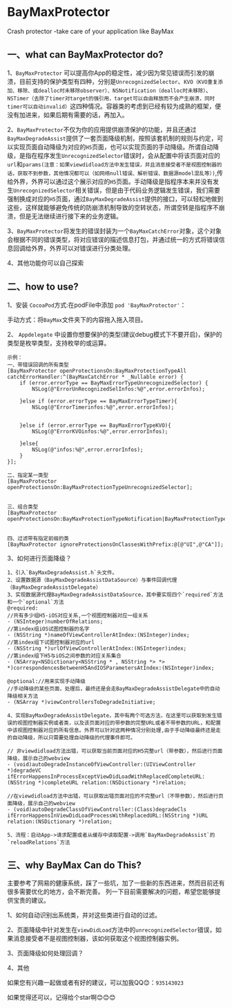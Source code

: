 # BayMaxProtector
Crash protector -take care of your application like BayMax

## 一、what can BayMaxProtector do?
1、`BayMaxProtector` 可以提高你App的稳定性，减少因为常见错误而引发的崩溃，目前支持的保护类型有四种，分别是`UnrecognizedSelector`、`KVO（KVO重复添加、移除、或dealloc时未移除observer）、NSNotification（dealloc时未移除）`、`NSTimer（去除了timer对target的强引用，target可以自由释放而不会产生崩溃，同时timer可以自动invalid）`这四种情况。容器类的考虑到已经有较为成熟的框架，便没有加进来，如果后期有需要的话，再加入。


2、`BayMaxProtector`不仅为你的应用提供崩溃保护的功能，并且还通过`BayMaxDegradeAssist`提供了一套页面降级机制，按照该套机制的规则与约定，可以实现页面自动降级为对应的`H5`页面，也可以实现页面的手动降级。所谓自动降级，是指在程序发生`UnrecognizedSelector`错误时，会从配置中将该页面对应的`url`和`params(注意：如果viewdidload方法中发生错误，并且消息接受者不是视图控制器的话，获取不到参数，其他情况都可以（如网络null错误、解析错误、数据源model混乱等）)`,传给外界，外界可以通过这个展示对应的`H5`页面。手动降级是指程序本来并没有发生`UnrecognizedSelector`相关错误，但是由于代码业务逻辑发生错误，我们需要强制换成对应的`H5`页面，通过`BayMaxDegradeAssist`提供的接口，可以轻松地做到这些，这样就能够避免传统的防崩溃机制导致的空转状态，所谓空转是指程序不崩溃，但是无法继续进行接下来的业务逻辑。


3、`BayMaxProtector`将发生的错误封装为一个`BayMaxCatchError`对象，这个对象会根据不同的错误类型，将对应错误的描述信息打包，并通过统一的方式将错误信息回调给外界，外界可以对错误进行分类处理。


4、其他功能你可以自己探索
## 二、how to use?
1、安装
`CocoaPod`方式:在podFile中添加 `pod 'BayMaxProtector'`：

手动方式：将`BayMax`文件夹下的内容拖入拖入项目。

2、 `Appdelegate` 中设置你想要保护的类型(建议debug模式下不要开启)，保护的类型是枚举类型，支持枚举的或运算。
```
示例：
一、带错误回调的所有类型
[BayMaxProtector openProtectionsOn:BayMaxProtectionTypeAll catchErrorHandler:^(BayMaxCatchError * _Nullable error) {
    if (error.errorType == BayMaxErrorTypeUnrecognizedSelector) {
        NSLog(@"ErrorUnRecognizedSelInfos:%@",error.errorInfos);

    }else if (error.errorType == BayMaxErrorTypeTimer){
        NSLog(@"ErrorTimerinfos:%@",error.errorInfos);


    }else if (error.errorType == BayMaxErrorTypeKVO){
        NSLog(@"ErrorKVOinfos:%@",error.errorInfos);

    }else{
        NSLog(@"infos:%@",error.errorInfos);
    }
}];

二、指定某一类型
[BayMaxProtector openProtectionsOn:BayMaxProtectionTypeUnrecognizedSelector];


三、组合类型
[BayMaxProtector openProtectionsOn:BayMaxProtectionTypeNotification|BayMaxProtectionTypeTimer];


四、过滤带有指定前缀的类
[BayMaxProtector ignoreProtectionsOnClassesWithPrefix:@[@"UI",@"CA"]];

```
3、如何进行页面降级？

```
1、引入`BayMaxDegradeAssist.h`头文件。
2、设置数据源（BayMaxDegradeAssistDataSource）与事件回调代理（BayMaxDegradeAssistDelegate）
3、实现数据源代理BayMaxDegradeAssistDataSource，其中要实现四个`required`方法和一个`optional`方法
@required:
//共有多少组H5-iOS对应关系,一个视图控制器对应一组关系
- (NSInteger)numberOfRelations;
//第index组iOS试图控制器的名字
- (NSString *)nameOfViewControllerAtIndex:(NSInteger)index;
//第index组下试图控制器对应的url
- (NSString *)urlOfViewControllerAtIndex:(NSInteger)index;
//第index组下H5与iOS之间参数的对应关系集合
- (NSArray<NSDictionary<NSString * , NSString *> *> *)correspondencesBetweenH5AndIOSParametersAtIndex:(NSInteger)index;

@optional://用来实现手动降级
//手动降级的某些页面，处理后，最终还是会走BayMaxDegradeAssistDelegate中的自动降级相关方法
- (NSArray *)viewControllersToDegradeInitiative;

4、实现BayMaxDegradeAssistDelegate，其中有两个可选方法，在这里可以获取到发生错误的视图控制器实例或者类，以及该页面对应的带参数的完整URL或者不带参数的URL，和配置中该视图控制器对应的所有信息。外界可以针对这两种情况分别处理,由于手动降级最终还是走的自动降级，所以只需要处理自动降级的代理事件即可。

// 非viewdidload方法出错，可以获取当前页面对应的H5完整url（带参数），然后进行页面降级，展示自己的webview
- (void)autoDegradeInstanceOfViewController:(UIViewController *)degradeVC ifErrorHappensInProcessExceptViewDidLoadWithReplacedCompleteURL:(NSString *)completeURL relation:(NSDictionary *)relation;

//在viewdidload方法中出错，可以获取出错页面对应的不完整url（不带参数），然后进行页面降级，展示自己的webview
- (void)autoDegradeClassOfViewController:(Class)degradeCls ifErrorHappensInViewDidLoadProcessWithReplacedURL:(NSString *)URL relation:(NSDictionary *)relation;

5、流程：启动App->请求配置或者从缓存中读取配置->调用`BayMaxDegradeAssist`的`reloadRelations`方法

```
## 三、why BayMax Can do This?
主要参考了网易的健康系统，踩了一些坑，加了一些新的东西进来，然而目前还有很多需要优化的地方，会不断完善。
列一下目前需要解决的问题，希望您能够提供宝贵的建议。

1、如何自动识别出系统类，并对这些类进行自动的过滤。

2、页面降级中针对发生在`viewDidLoad`方法中的`unrecognizedSelector`错误，如果消息接受者不是视图控制器，该如何获取这个视图控制器实例。

3、页面降级如何处理回调？

4、其他


如果您有兴趣一起做或者有好的建议，可以加我QQ😊：`935143023`

如果觉得还可以，记得给个star啊😊😊😊

